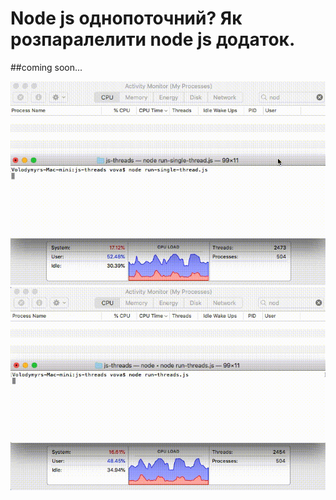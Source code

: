 # Node js однопоточний? Як розпаралелити node js додаток.

##coming soon...

![](https://github.com/VolodymyrTymets/articles/blob/master/js-threds/img/single-thread.gif?raw=true)
![](https://github.com/VolodymyrTymets/articles/blob/master/js-threds/img/threads.gif?raw=true)